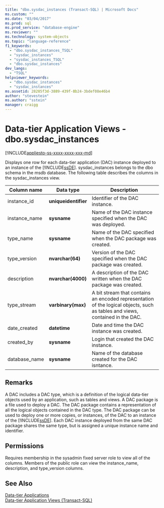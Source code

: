 ```yaml
---
title: "dbo.sysdac_instances (Transact-SQL) | Microsoft Docs"
ms.custom: ""
ms.date: "03/04/2017"
ms.prod: sql
ms.prod_service: "database-engine"
ms.reviewer: ""
ms.technology: system-objects
ms.topic: "language-reference"
f1_keywords: 
  - "dbo.sysdac_instances_TSQL"
  - "sysdac_instances"
  - "sysdac_instances_TSQL"
  - "dbo.sysdac_instances"
dev_langs: 
  - "TSQL"
helpviewer_keywords: 
  - "dbo.sysdac_instances"
  - "sysdac_instances"
ms.assetid: 28285f3d-3889-439f-8b24-3bdef08e46b4
author: "stevestein"
ms.author: "sstein"
manager: craigg
---
```

# Data-tier Application Views - dbo.sysdac_instances
[!INCLUDE[appliesto-ss-xxxx-xxxx-xxx-md](../../includes/appliesto-ss-xxxx-xxxx-xxx-md.md)]

  Displays one row for each data-tier application (DAC) instance deployed to an instance of the [!INCLUDE[ssDE](../../includes/ssde-md.md)]. sysdac_instances belongs to the dbo schema in the msdb database. The following table describes the columns in the sysdac_instances view.  
  
|Column name|Data type|Description|  
|-----------------|---------------|-----------------|  
|instance_id|**uniqueidentifier**|Identifier of the DAC instance.|  
|instance_name|**sysname**|Name of the DAC instance specified when the DAC was deployed.|  
|type_name|**sysname**|Name of the DAC specified when the DAC package was created.|  
|type_version|**nvarchar(64)**|Version of the DAC specified when the DAC package was created.|  
|description|**nvarchar(4000)**|A description of the DAC written when the DAC package was created.|  
|type_stream|**varbinary(max)**|A bit stream that contains an encoded representation of the logical objects, such as tables and views, contained in the DAC.|  
|date_created|**datetime**|Date and time the DAC instance was created.|  
|created_by|**sysname**|Login that created the DAC instance.|  
|database_name|**sysname**|Name of the database created for the DAC isntance.|  
  
## Remarks  
 A DAC includes a DAC type, which is a definition of the logical data-tier objects used by an application, such as tables and views. A DAC package is a file used to deploy a DAC. The DAC package contains a representation of all the logical objects contained in the DAC type. The DAC package can be used to deploy one or more copies, or instances, of the DAC to an instance of the [!INCLUDE[ssDE](../../includes/ssde-md.md)]. Each DAC instance deployed from the same DAC package shares the same type, but is assigned a unique instance name and identifier.  
  
## Permissions  
 Requires membership in the sysadmin fixed server role to view all of the columns. Members of the public role can view the instance_name, description, and type_version columns.  
  
## See Also  
 [Data-tier Applications](../../relational-databases/data-tier-applications/data-tier-applications.md)   
 [Data-tier Application Views &#40;Transact-SQL&#41;](http://msdn.microsoft.com/library/0de01328-d7a6-4677-b7a0-dcd3098c23d4)  
  
  
